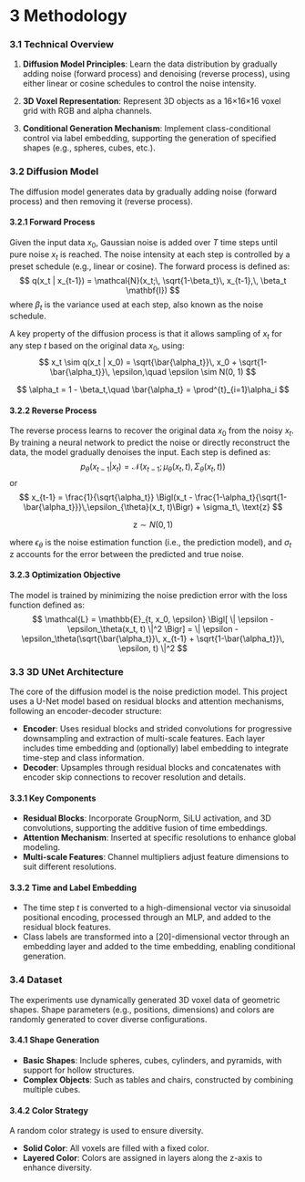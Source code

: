 # 3 Methodology

### 3.1 Technical Overview

1. **Diffusion Model Principles**: Learn the data distribution by gradually adding noise (forward process) and denoising (reverse process), using either linear or cosine schedules to control the noise intensity.

2. **3D Voxel Representation**: Represent 3D objects as a 16×16×16 voxel grid with RGB and alpha channels.

3. **Conditional Generation Mechanism**: Implement class-conditional control via label embedding, supporting the generation of specified shapes (e.g., spheres, cubes, etc.).

### 3.2 Diffusion Model

The diffusion model generates data by gradually adding noise (forward process) and then removing it (reverse process).

#### 3.2.1 Forward Process

Given the input data $x_0$, Gaussian noise is added over $T$ time steps until pure noise $x_t$ is reached. The noise intensity at each step is controlled by a preset schedule (e.g., linear or cosine). The forward process is defined as:
$$
q(x_t | x_{t-1}) = \mathcal{N}(x_t;\, \sqrt{1-\beta_t}\, x_{t-1},\, \beta_t \mathbf{I})
$$
where $\beta_t$ is the variance used at each step, also known as the noise schedule.

A key property of the diffusion process is that it allows sampling of $x_t$ for any step $t$ based on the original data $x_0$, using:
$$
x_t \sim q(x_t | x_0) = \sqrt{\bar{\alpha_t}}\, x_0 + \sqrt{1-\bar{\alpha_t}}\, \epsilon,\quad \epsilon \sim N(0, 1)
$$

$$
\alpha_t = 1 - \beta_t,\quad \bar{\alpha_t} = \prod^{t}_{i=1}\alpha_i
$$

#### 3.2.2 Reverse Process

The reverse process learns to recover the original data $x_0$ from the noisy $x_t$. By training a neural network to predict the noise or directly reconstruct the data, the model gradually denoises the input. Each step is defined as:
$$
p_\theta(x_{t-1} | x_t) = \mathcal{N}(x_{t-1};\, \mu_\theta(x_t, t),\, \Sigma_\theta(x_t, t))
$$
or
$$
x_{t-1} = \frac{1}{\sqrt{\alpha_t}} \Bigl(x_t - \frac{1-\alpha_t}{\sqrt{1-\bar{\alpha_t}}}\,\epsilon_{\theta}(x_t, t)\Bigr) + \sigma_t\, \text{z}
$$

$$
\text{z} \sim N(0, 1)
$$

where $\epsilon_{\theta}$ is the noise estimation function (i.e., the prediction model), and $\sigma_t\, \text{z}$ accounts for the error between the predicted and true noise.

#### 3.2.3 Optimization Objective

The model is trained by minimizing the noise prediction error with the loss function defined as:
$$
\mathcal{L} = \mathbb{E}_{t, x_0, \epsilon} \Bigl[ \| \epsilon - \epsilon_\theta(x_t, t) \|^2 \Bigr]
= \| \epsilon - \epsilon_\theta(\sqrt{\bar{\alpha_t}}\, x_{t-1} + \sqrt{1-\bar{\alpha_t}}\, \epsilon, t) \|^2
$$

### 3.3 3D UNet Architecture

The core of the diffusion model is the noise prediction model. This project uses a U-Net model based on residual blocks and attention mechanisms, following an encoder-decoder structure:

- **Encoder**: Uses residual blocks and strided convolutions for progressive downsampling and extraction of multi-scale features. Each layer includes time embedding and (optionally) label embedding to integrate time-step and class information.
- **Decoder**: Upsamples through residual blocks and concatenates with encoder skip connections to recover resolution and details.

#### 3.3.1 Key Components

- **Residual Blocks**: Incorporate GroupNorm, SiLU activation, and 3D convolutions, supporting the additive fusion of time embeddings.
- **Attention Mechanism**: Inserted at specific resolutions to enhance global modeling.
- **Multi-scale Features**: Channel multipliers adjust feature dimensions to suit different resolutions.

#### 3.3.2 Time and Label Embedding

- The time step $t$ is converted to a high-dimensional vector via sinusoidal positional encoding, processed through an MLP, and added to the residual block features.
- Class labels are transformed into a [20]-dimensional vector through an embedding layer and added to the time embedding, enabling conditional generation.

### 3.4 Dataset

The experiments use dynamically generated 3D voxel data of geometric shapes. Shape parameters (e.g., positions, dimensions) and colors are randomly generated to cover diverse configurations.

#### 3.4.1 Shape Generation

- **Basic Shapes**: Include spheres, cubes, cylinders, and pyramids, with support for hollow structures.
- **Complex Objects**: Such as tables and chairs, constructed by combining multiple cubes.

#### 3.4.2 Color Strategy

A random color strategy is used to ensure diversity.

- **Solid Color**: All voxels are filled with a fixed color.
- **Layered Color**: Colors are assigned in layers along the z-axis to enhance diversity.